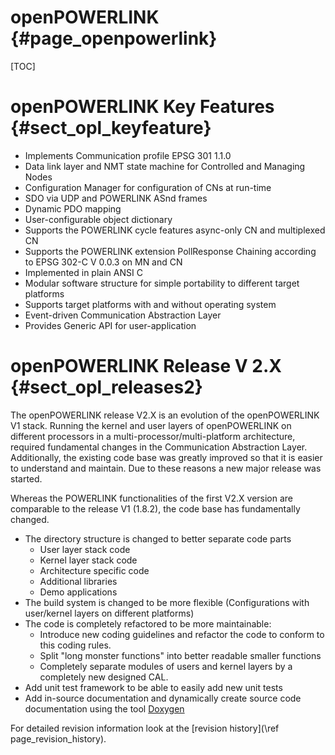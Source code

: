 openPOWERLINK {#page_openpowerlink}
=============

[TOC]

# openPOWERLINK Key Features {#sect_opl_keyfeature}

- Implements Communication profile EPSG 301 1.1.0
- Data link layer and NMT state machine for Controlled and Managing Nodes
- Configuration Manager for configuration of CNs at run-time
- SDO via UDP and POWERLINK ASnd frames
- Dynamic PDO mapping
- User-configurable object dictionary
- Supports the POWERLINK cycle features async-only CN and multiplexed CN
- Supports the POWERLINK extension PollResponse Chaining according to
  EPSG 302-C V 0.0.3 on MN and CN
- Implemented in plain ANSI C
- Modular software structure for simple portability to different target
  platforms
- Supports target platforms with and without operating system
- Event-driven Communication Abstraction Layer
- Provides Generic API for user-application

# openPOWERLINK Release V 2.X {#sect_opl_releases2}

The openPOWERLINK release V2.X is an evolution of the openPOWERLINK V1 stack.
Running the kernel and user layers of openPOWERLINK on different processors in
a multi-processor/multi-platform architecture, required fundamental changes in
the Communication Abstraction Layer. Additionally, the existing code base was
greatly improved so that it is easier to understand and maintain. Due to these
reasons a new major release was started.

Whereas the POWERLINK functionalities of the first V2.X version are comparable
to the release V1 (1.8.2), the code base has fundamentally changed.
- The directory structure is changed to better separate code parts
  - User layer stack code
  - Kernel layer stack code
  - Architecture specific code
  - Additional libraries
  - Demo applications
- The build system is changed to be more flexible (Configurations with user/kernel
  layers on different platforms)
- The code is completely refactored to be more maintainable:
  - Introduce new coding guidelines and refactor the code to conform to this
    coding rules.
  - Split "long monster functions" into better readable smaller functions
  - Completely separate modules of users and kernel layers by a completely new
    designed CAL.
- Add unit test framework to be able to easily add new unit tests
- Add in-source documentation and dynamically create source code documentation
  using the tool [Doxygen](http://www.doxygen.org)

For detailed revision information look at the [revision history](\ref page_revision_history).
